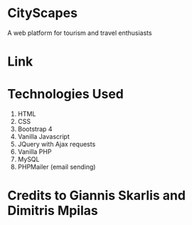 # CityScapes
A web platform for tourism and travel enthusiasts

# Link 


# Technologies Used 

1. HTML
2. CSS
3. Bootstrap 4
4. Vanilla Javascript
5. JQuery with Ajax requests
6. Vanilla PHP
7. MySQL
8. PHPMailer (email sending) 


# Credits to Giannis Skarlis and Dimitris Mpilas
